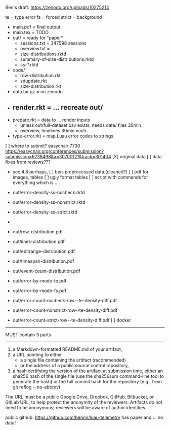 
Ben's draft:
 https://zenodo.org/uploads/10275214

te = type error
fs = forced strict = background

* main.pdf = final output
* main.tex = TODO
* out/ = ready for "paper"
  - sessions.txt = 347598 sessions
  - overview.txt = 
  - size-distributions.rktd
  - summary-of-size-distributions.rktd
  - ss-*.rktd
* code/
  - row-distribution.rkt
  - sdupdate.rkt
  - size-distribution.rkt
* data.tar.gz = on zenodo
* render.rkt = ... recreate out/
  - 
* prepare.rkt = data to ... render inputs
  - unless out/full-dataset.csv exists, needs data/ files
    30min
  - overview, timelines
    30min each
* type-error.rkt = map Luau error codes to strings

[ ] where to submit?
   easychair 7730
   https://easychair.org/conferences/submission?submission=6738498&a=30700121&track=301404
[X] original data
[ ] data fixes from reviews???
  - sec 4.8 perhaps, 
[ ] ben-preprocessed data (cleaned?)
[ ] pdf for images, tables
[ ] ugly format tables
[ ] script with commands for everything which is ....
  - out/error-density-ss-nocheck.rktd
  - out/error-density-ss-nonstrict.rktd
  - out/error-density-ss-strict.rktd
  - 

  - out/row-distribution.pdf
  - out/lines-distribution.pdf
  - out/editrange-distribution.pdf
  - out/timespan-distribution.pdf
  - out/event-count-distribution.pdf
  - out/error-by-mode-te.pdf
  - out/error-by-mode-fs.pdf
  - out/error-count-nocheck-row--te-density-diff.pdf
  - out/error-count-nonstrict-row--te-density-diff.pdf
  - out/error-count-strict-row--te-density-diff.pdf
[ ] docker


- - -

MUST contain 3 parts

---

1. a Markdown-formatted README.md of your artifact,
2. a URL pointing to either
   - a single file containing the artifact (recommended)
   - or the address of a public source control repository,
3. a hash certifying the version of the artifact at submission time, either an
   sha256 hash of the single file (use the sha256sum command-line tool to
   generate the hash) or the full commit hash for the repository (e.g., from
   git reflog --no-abbrev)

The URL must be a public Google Drive, Dropbox, GitHub, Bitbucket, or GitLab
URL, to help protect the anonymity of the reviewers.
Artifacts do not need to be anonymous; reviewers will be aware of author identities.

public github: https://github.com/bennn/luau-telemetry
has paper and ... no data!

